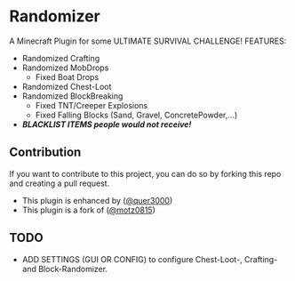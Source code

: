 # Randomizer
A Minecraft Plugin for some ULTIMATE SURVIVAL CHALLENGE!
FEATURES:
- Randomized Crafting
- Randomized MobDrops
  - Fixed Boat Drops 
- Randomized Chest-Loot
- Randomized BlockBreaking
  - Fixed TNT/Creeper Explosions
  - Fixed Falling Blocks (Sand, Gravel, ConcretePowder,...) 
- ***BLACKLIST ITEMS people would not receive!***


## Contribution
If you want to contribute to this project, you can do so by forking this repo and creating a pull request.


- This plugin is enhanced by ([@quer3000](https://github.com/quer3000))
- This plugin is a fork of ([@motz0815](https://github.com/motz0815))


## TODO
- ADD SETTINGS (GUI OR CONFIG) to configure Chest-Loot-, Crafting- and Block-Randomizer.

